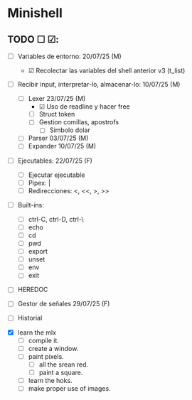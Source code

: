 # Minishell

## TODO ☐ ☑:

- ☐ Variables de entorno: 20/07/25 (M)
	- ☑ Recolectar las variables del shell anterior v3 (t_list)

- ☐ Recibir input, interpretar-lo, almacenar-lo: 10/07/25 (M)
	- ☐ Lexer 23/07/25 (M)
		- ☑ Uso de readline y hacer free
 		- ☐ Struct token
   		- ☐ Gestion comillas, apostrofs
     		- ☐ Simbolo dolar
	- ☐ Parser 03/07/25 (M)
	- ☐ Expander 10/07/25 (M)
  
- ☐ Ejecutables: 22/07/25 (F)
	- ☐ Ejecutar ejecutable
	- ☐ Pipex: | 
	- ☐ Redirecciones: <, <<, >, >>
   
- ☐ Built-ins:
	- ☐ ctrl-C, ctrl-D, ctrl-\
	- ☐ echo
	- ☐ cd
	- ☐ pwd
	- ☐ export
	- ☐ unset
	- ☐ env
	- ☐ exit
   
 - ☐ HEREDOC
 - ☐ Gestor de señales 29/07/25 (F)
 - ☐ Historial

- [x] learn the mlx
     - [ ] compile it.
     - [ ] create a window.
     - [ ] paint pixels.
         - [ ] all the srean red.
         - [ ] paint a square.
     - [ ] learn the hoks.
     - [ ] make proper use of images.
